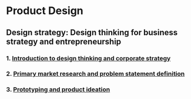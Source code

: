 # Product Design
## Design strategy: Design thinking for business strategy and entrepreneurship

### 1. [Introduction to design thinking and corporate strategy](https://github.com/arajajyothibabu/product-design/tree/master/introduction_to_design_thinking_and_corporate_strategy)
### 2. [Primary market research and problem statement definition](https://github.com/arajajyothibabu/product-design/tree/master/primary_market_research_and_problem_statement_definition)
### 3. [Prototyping and product ideation](https://github.com/arajajyothibabu/product-design/tree/master/prototyping_and_product_ideation)
